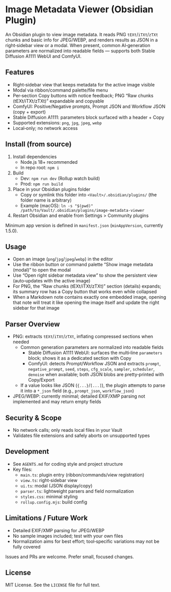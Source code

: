 # Image Metadata Viewer (Obsidian Plugin)

An Obsidian plugin to view image metadata. It reads PNG `tEXt`/`iTXt`/`zTXt` chunks and basic info for JPEG/WEBP, and renders results as JSON in a right‑sidebar view or a modal. When present, common AI‑generation parameters are normalized into readable fields — supports both Stable Diffusion A1111 WebUI and ComfyUI.

## Features
- Right‑sidebar view that keeps metadata for the active image visible
- Modal via ribbon/command palette/file menu
- Per‑section Copy buttons with notice feedback; PNG “Raw chunks (tEXt/iTXt/zTXt)” expandable and copyable
- ComfyUI: Positive/Negative prompts, Prompt JSON and Workflow JSON (copy + export)
- Stable Diffusion A1111: parameters block surfaced with a header + Copy
- Supported extensions: `png`, `jpg`, `jpeg`, `webp`
- Local‑only; no network access

## Install (from source)
1. Install dependencies
   - Node.js 18+ recommended
   - In repo root: `npm i`
2. Build
   - Dev: `npm run dev` (Rollup watch build)
   - Prod: `npm run build`
3. Place in your Obsidian plugins folder
   - Copy or symlink this folder into `<Vault>/.obsidian/plugins/` (the folder name is arbitrary)
   - Example (macOS): `ln -s "$(pwd)" /path/to/Vault/.obsidian/plugins/image-metadata-viewer`
4. Restart Obsidian and enable from Settings > Community plugins

Minimum app version is defined in `manifest.json` (`minAppVersion`, currently 1.5.0).

## Usage
- Open an image (`png`/`jpg`/`jpeg`/`webp`) in the editor
- Use the ribbon button or command palette “Show image metadata (modal)” to open the modal
- Use “Open right sidebar metadata view” to show the persistent view (auto‑updates with the active image)
- For PNG, the “Raw chunks (tEXt/iTXt/zTXt)” section (details) expands; its summary row has a Copy button that works even while collapsed
- When a Markdown note contains exactly one embedded image, opening that note will treat it like opening the image itself and update the right sidebar for that image

## Parser Overview
- PNG: extracts `tEXt`/`iTXt`/`zTXt`, inflating compressed sections when needed
  - Common generation parameters are normalized into readable fields
    - Stable Diffusion A1111 WebUI: surfaces the multi‑line `parameters` block; shows it as a dedicated section with Copy
    - ComfyUI: detects Prompt/Workflow JSON and extracts `prompt`, `negative_prompt`, `seed`, `steps`, `cfg_scale`, `sampler`, `scheduler`, `denoise` when available; both JSON blobs are pretty‑printed with Copy/Export
  - If a value looks like JSON (`{...}`/`[...]`), the plugin attempts to parse it into a `*_json` field (e.g., `prompt_json`, `workflow_json`)
- JPEG/WEBP: currently minimal; detailed EXIF/XMP parsing not implemented and may return empty fields

## Security & Scope
- No network calls; only reads local files in your Vault
- Validates file extensions and safely aborts on unsupported types

## Development
- See `AGENTS.md` for coding style and project structure
- Key files:
  - `main.ts`: plugin entry (ribbon/commands/view registration)
  - `view.ts`: right‑sidebar view
  - `ui.ts`: modal (JSON display/copy)
  - `parser.ts`: lightweight parsers and field normalization
  - `styles.css`: minimal styling
  - `rollup.config.mjs`: build config

## Limitations / Future Work
- Detailed EXIF/XMP parsing for JPEG/WEBP
- No sample images included; test with your own files
- Normalization aims for best effort; tool‑specific variations may not be fully covered

Issues and PRs are welcome. Prefer small, focused changes.

## License

MIT License. See the `LICENSE` file for full text.
